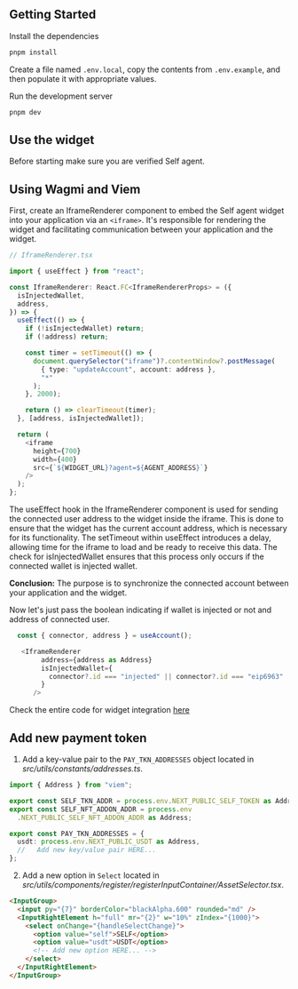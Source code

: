 ## Getting Started

Install the dependencies

```bash
pnpm install
```

Create a file named `.env.local`, copy the contents from `.env.example`, and then populate it with appropriate values.

Run the development server

```bash
pnpm dev
```

## Use the widget

Before starting make sure you are verified Self agent.

## Using Wagmi and Viem

First, create an IframeRenderer component to embed the Self agent widget into your application via an `<iframe>`. It's responsible for rendering the widget and facilitating communication between your application and the widget.

```typescript
// IframeRenderer.tsx

import { useEffect } from "react";

const IframeRenderer: React.FC<IframeRendererProps> = ({
  isInjectedWallet,
  address,
}) => {
  useEffect(() => {
    if (!isInjectedWallet) return;
    if (!address) return;

    const timer = setTimeout(() => {
      document.querySelector("iframe")?.contentWindow?.postMessage(
        { type: "updateAccount", account: address },
        "*"
      );
    }, 2000);

    return () => clearTimeout(timer);
  }, [address, isInjectedWallet]);

  return (
    <iframe
      height={700}
      width={400}
      src={`${WIDGET_URL}?agent=${AGENT_ADDRESS}`}
    />
  );
};
```

The useEffect hook in the IframeRenderer component is used for sending the connected user address to the widget inside the iframe. This is done to ensure that the widget has the current account address, which is necessary for its functionality. The setTimeout within useEffect introduces a delay, allowing time for the iframe to load and be ready to receive this data. The check for isInjectedWallet ensures that this process only occurs if the connected wallet is injected wallet.

**Conclusion:** The purpose is to synchronize the connected account between your application and the widget.

Now let's just pass the boolean indicating if wallet is injected or not and address of connected user. 

```typescript
  const { connector, address } = useAccount();

   <IframeRenderer
        address={address as Address}
        isInjectedWallet={
          connector?.id === "injected" || connector?.id === "eip6963"
        }
      />
```


Check the entire code for widget integration [here](https://github.com/selfcrypto/self-examples/tree/main/agent-widget-integration/wagmi-viem)

## Add new payment token

1. Add a key-value pair to the `PAY_TKN_ADDRESSES` object located in _src/utils/constants/addresses.ts_.

```typescript
import { Address } from "viem";

export const SELF_TKN_ADDR = process.env.NEXT_PUBLIC_SELF_TOKEN as Address;
export const SELF_NFT_ADDON_ADDR = process.env
  .NEXT_PUBLIC_SELF_NFT_ADDON_ADDR as Address;

export const PAY_TKN_ADDRESSES = {
  usdt: process.env.NEXT_PUBLIC_USDT as Address,
  //   Add new key/value pair HERE...
};
```

2. Add a new option in `Select` located in _src/utils/components/register/registerInputContainer/AssetSelector.tsx_.

```html
<InputGroup>
  <input py="{7}" borderColor="blackAlpha.600" rounded="md" />
  <InputRightElement h="full" mr="{2}" w="10%" zIndex="{1000}">
    <select onChange="{handleSelectChange}">
      <option value="self">SELF</option>
      <option value="usdt">USDT</option>
      <!-- Add new option HERE... -->
    </select>
  </InputRightElement>
</InputGroup>
```
